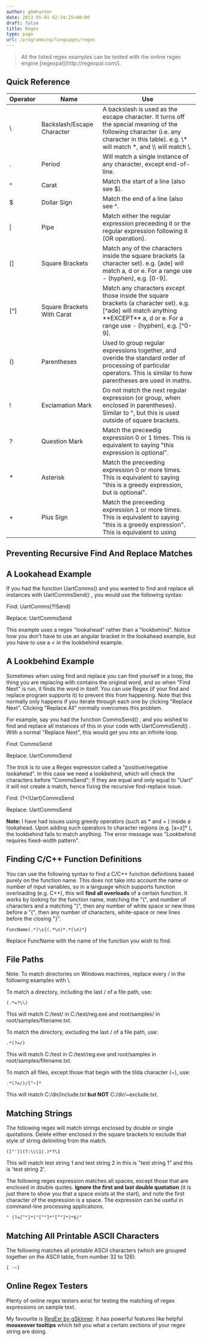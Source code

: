 ```yaml
---
author: gbmhunter
date: 2013-05-01 02:34:25+00:00
draft: false
title: Regex
type: page
url: /programming/languages/regex
---
```


<blockquote>All the listed regex examples can be tested with the online regex engine [regexpal](http://regexpal.com/).</blockquote>

## Quick Reference


<table>
    <thead>
        <tr>
            <th>Operator</th>
            <th>Name</th>
            <th>Use</th>
        </tr>
    </thead>
<tbody >
<tr >
<td >\
</td>

<td >Backslash/Escape Character
</td>

<td >A backslash is used as the escape character. It turns off the special meaning of the following character (i.e. any character in this table). e.g. \* will match *, and \\ will match \.
</td>
</tr>
<tr >

<td >.
</td>

<td >Period
</td>

<td >Will match a single instance of any character, except end-of-line.
</td>
</tr>
<tr >

<td >^
</td>

<td >Carat
</td>

<td >Match the start of a line (also see $).
</td>
</tr>
<tr >

<td >$
</td>

<td >Dollar Sign
</td>

<td >Match the end of a line (also see ^.
</td>
</tr>
<tr >

<td >|
</td>

<td >Pipe
</td>

<td >Match either the regular expression preceeding it or the regular expression following it (OR operation).
</td>
</tr>
<tr >

<td >[]
</td>

<td >Square Brackets
</td>

<td >Match any of the characters inside the square brackets (a character set). e.g. [ade] will match a, d or e. For a range use - (hyphen), e.g. [0-9].
</td>
</tr>
<tr >

<td >[^]
</td>

<td >Square Brackets With Carat
</td>

<td >Match any characters except those inside the square brackets (a character set). e.g. [^ade] will match anything **EXCEPT** a, d or e. For a range use - (hyphen), e.g. [^0-9].
</td>
</tr>
<tr >

<td >()
</td>

<td >Parentheses
</td>

<td >Used to group regular expressions together, and overide the standard order of processing of particular operators. This is similar to how parentheses are used in maths.
</td>
</tr>
<tr >

<td >!
</td>

<td >Exclamation Mark
</td>

<td >Do not match the next regular expression (or group, when enclosed in parentheses). Similar to ^, but this is used outside of square brackets.
</td>
</tr>
<tr >

<td >?
</td>

<td >Question Mark
</td>

<td >Match the preceedig expression 0 or 1 times. This is equivalent to saying "this expression is optional".
</td>
</tr>
<tr >

<td >*
</td>

<td >Asterisk
</td>

<td >Match the preceeding expression 0 or more times. This is equivalent to saying "this is a greedy expression, but is optional".
</td>
</tr>
<tr >

<td >+
</td>

<td >Plus Sign
</td>

<td >Match the preceeding expression 1 or more times. This is equivalent to saying "this is a greedy expression". This is equivalent to using
</td>
</tr>
</tbody>
</table>


## Preventing Recursive Find And Replace Matches

## A Lookahead Example

If you had the function UartComms() and you wanted to find and replace all instances with UartCommsSend() , you would use the following syntax:
    
Find: UartComms(?!Send)
    
Replace: UartCommsSend
    
This example uses a regex "lookahead" rather than a "lookbehind". Notice how you don't have to use an angular bracket in the lookahead example, but you have to use a < in the lookbehind example.

## A Lookbehind Example

Sometimes when using find and replace you can find yourself in a loop, the thing you are replacing with contains the original word, and so when "Find Next" is run, it finds the word in itself. You can use Regex (if your find and replace program supports it) to prevent this from happening. Note that this normally only happens if you iterate through each one by clicking "Replace Next". Clicking "Replace All" normally overcomes this problem.

For example, say you had the function CommsSend() , and you wished to find and replace all instances of this in your code with UartCommsSend() . With a normal "Replace Next", this would get you into an infinite loop.

Find: CommsSend

Replace: UartCommsSend
    
The trick is to use a Regex expression called a  "positive/negative lookahead". In this case we need a lookbehind, which will check the characters before "CommsSend"; If they are equal and only equal to "Uart" it will not create a match, hence fixing the recursive find-replace issue.

Find: (?<!Uart)CommsSend
    
Replace: UartCommsSend

**Note:** I have had issues using greedy operators (such as * and + ) inside a lookahead. Upon adding such operators to character regions (e.g. [a=z]* ), the lookbehind fails to match anything. The error message was "Lookbehind requires fixed-width pattern".

## Finding C/C++ Function Definitions

You can use the following syntax to find a C/C++ function definitions based purely on the function name. This does not take into account the name or number of input variables, so in a language which supports function overloading (e.g. C++), this will **find all overloads** of a certain function. It works by looking for the function name, matching the "(", and number of characters and a matching ")", then any number of white space or new lines before a "{", then any number of characters, white-space or new lines before the closing "}".

```    
FuncName(.*)\s{(.*\n)*.*(\n)*}
```

Replace FuncName with the name of the function you wish to find.

## File Paths

Note: To match directories on Windows machines, replace every / in the following examples with \\.

To match a directory, including the last / of a file path, use:

```    
(.*=?\\)
```    

This will match C:/test/ in C:/test/reg.exe and root/samples/ in root/samples/filename.txt.

To match the directory, excluding the last / of a file path, use:

```    
.*(?=/)
```    

This will match C:/test in C:/test/reg.exe and root/samples in root/samples/filename.txt.

To match all files, except those that begin with the tilda character (~), use:

```    
.*(?=/)/[^~]*
```    

This will match C:/dir/include.txt **but NOT** C:/dir/~exclude.txt.

## Matching Strings

The following regex will match strings enclosed by double or single quotations. Delete either enclosed in the square brackets to exclude that style of string delimiting from the match.

```    
(["'])(?:\\\1|.)*?\1
```    

This will match test string 1 and test string 2 in this is "test string 1" and this is 'test string 2'.

The following regex expression matches all spaces, except those that are enclosed in double quotes. **Ignore the first and last double quotation** (it is just there to show you that a space exists at the start), and note the first character of the expression is a space. The expression can be useful in command-line processing applications.

```    
" (?=[^"]*("[^"]*"[^"]*)*$)"
```    

## Matching All Printable ASCII Characters

The following matches all printable ASCII characters (which are grouped together on the ASCII table, from number 32 to 126).

```    
[ -~]
```

## Online Regex Testers

Plenty of online regex testers exist for testing the matching of regex expressions on sample text.

My favourite is [RegExr by gSkinner](http://gskinner.com/RegExr/). It has powerful features like helpful **mouseover tooltips** which tell you what a certain sections of your regex string are doing.
